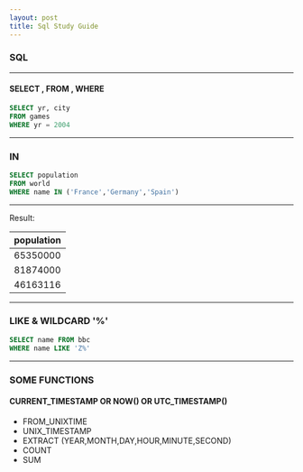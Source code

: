 ```yaml
---
layout: post
title: Sql Study Guide
---
```


### SQL
---

#### SELECT , FROM , WHERE 

```SQL
SELECT yr, city 
FROM games
WHERE yr = 2004
```

---
### IN

```SQL
SELECT population
FROM world
WHERE name IN ('France','Germany','Spain')
```

---
Result:

| population | 
| ---------- |
|  65350000  |
|  81874000  |
|  46163116  |


---
### LIKE & WILDCARD '%'

```SQL
SELECT name FROM bbc
WHERE name LIKE 'Z%'
```
---
### SOME FUNCTIONS

#### CURRENT_TIMESTAMP OR NOW() OR UTC_TIMESTAMP()


- FROM_UNIXTIME
- UNIX_TIMESTAMP
- EXTRACT (YEAR,MONTH,DAY,HOUR,MINUTE,SECOND)
- COUNT
- SUM
